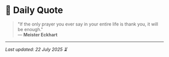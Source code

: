 # 📜 Daily Quote

> "If the only prayer you ever say in your entire life is thank you, it will be enough."  
> — **Meister Eckhart**

---

_Last updated: 22 July 2025 ⏳_
